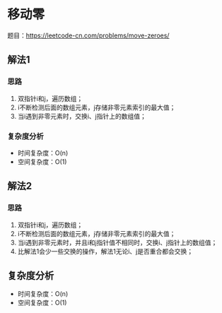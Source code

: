 # 移动零
题目：https://leetcode-cn.com/problems/move-zeroes/

## 解法1
### 思路
1. 双指针i和j，遍历数组；
2. i不断检测后面的数组元素，j存储非零元素索引的最大值；
3. 当i遇到非零元素时，交换i、j指针上的数组值；

### 复杂度分析
* 时间复杂度：O(n)
* 空间复杂度：O(1) 

## 解法2
### 思路
1. 双指针i和j，遍历数组；
2. i不断检测后面的数组元素，j存储非零元素索引的最大值；
3. 当i遇到非零元素时，并且i和j指针值不相同时，交换i、j指针上的数组值；
4. 比解法1会少一些交换的操作，解法1无论i、j是否重合都会交换；

## 复杂度分析
* 时间复杂度：O(n)
* 空间复杂度：O(1)